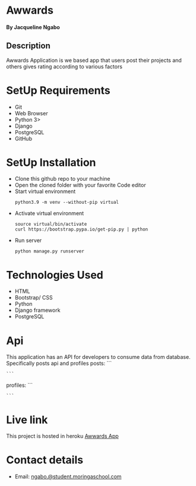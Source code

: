 # Awwards
#### By Jacqueline Ngabo
## Description
Awwards Application is we based app that users post their projects and others gives rating according to various factors

# SetUp Requirements
* Git
* Web Browser
* Python 3>
* Django
* PostgreSQL
* GitHub

# SetUp Installation

* Clone this github repo to your machine
* Open the cloned folder with your favorite Code editor
* Start virtual environment
    ```
    python3.9 -m venv --without-pip virtual
    ```
* Activate virtual environment
    ```
   source virtual/bin/activate
   curl https://bootstrap.pypa.io/get-pip.py | python
    ```
* Run server
    ```
    python manage.py runserver
    ```

# Technologies Used
* HTML
* Bootstrap/ CSS
* Python 
* Django framework
* PostgreSQL 

# Api
This application has an API for developers to consume data from database.
Specifically posts api and profiles
posts:
    ```
   
    ```
profiles:
    ```
   
    ```
# Live link
This project is hosted in heroku [Awwards App]()

# Contact details
* Email: ngabo.@student.moringaschool.com
